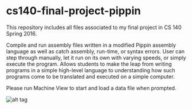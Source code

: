 # cs140-final-project-pippin
This repository includes all files associated to my final project in CS 140 Spring 2016.

Compile and run assembly files written in a modified Pippin assembly language as well as catch assembly, run-time, or syntax errors. User can step through manually, let it run on its own with varying speeds, or simply execute the program. 
Allows students to make the leap from writing programs in a simple high-level language to understanding how such programs come to 
be translated and executed on a simple computer.

Please run Machine View to start and load a data file when prompted.

![alt tag](https://github.com/pwatter1/pippin-machine-simulator/blob/master/MachineGUI.png)
